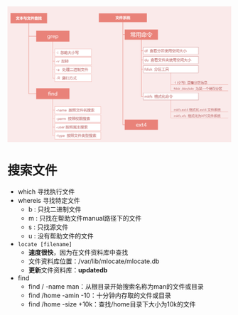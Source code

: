 ![](../photo/07_文件系统和文件查找.png)

# 搜索文件
- which 寻找执行文件
- whereis 寻找特定文件
	- b :	只找二进制文件
	- m :	只找在帮助文件manual路径下的文件
	- s : 	只找源文件
	- u : 	没有帮助文件的文件
- `locate [filename]`
	- **速度很快**，因为在文件资料库中查找
	- 文件资料库位置：/var/lib/mlocate/mlocate.db
	- **更新**文件资料库：**updatedb**
- find
	- find / -name man：从根目录开始搜索名称为man的文件或目录
	- find /home -amin -10：十分钟内存取的文件或目录
	- find /home -size +10k：查找/home目录下大小为10k的文件

